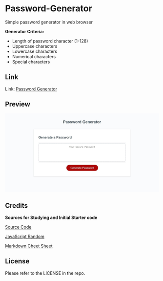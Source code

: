 # Password-Generator
Simple password generator in web browser

**Generator Criteria:**
- Length of password character (1-128)
- Uppercase characters
- Lowercase characters
- Numerical characters
- Special characters



## Link
Link: [Password Generator](https://robertsolorzano.github.io/Password-Generator/)


## Preview

![Preview](assets/images/preview-crop.jpeg)


## Credits

**Sources for Studying and Initial Starter code**

[Source Code](https://github.com/coding-boot-camp)

[JavaScript Random](https://www.w3schools.com/JS/js_random.asp)

[Markdown Cheet Sheet](https://www.markdownguide.org/cheat-sheet/)

## License

Please refer to the LICENSE in the repo.